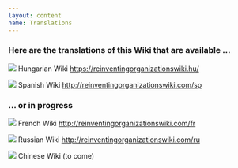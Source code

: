 ```yaml
---
layout: content
name: Translations
---
```

### Here are the translations of this Wiki that are available …

![](/media/flaghungary.ico)      Hungarian Wiki <https://reinventingorganizationswiki.hu/>

![](/media/flagspain.ico)      Spanish Wiki <http://reinventingorganizationswiki.com/sp>

### … or in progress

![](/media/flagfrance.ico)      French Wiki <http://reinventingorganizationswiki.com/fr>

![](/media/flagrussia.ico)      Russian Wiki <http://reinventingorganizationswiki.com/ru>

![](/media/flagchina.ico)    Chinese Wiki (to come)